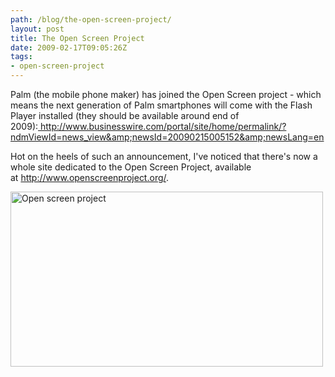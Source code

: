 ```yaml
---
path: /blog/the-open-screen-project/
layout: post
title: The Open Screen Project
date: 2009-02-17T09:05:26Z
tags:
- open-screen-project
---
```


Palm (the mobile phone maker) has joined the Open Screen project - which means the next generation of Palm smartphones will come with the Flash Player installed (they should be available around end of 2009):<a href="http://www.businesswire.com/portal/site/home/permalink/?ndmViewId=news_view&amp;newsId=20090215005152&amp;newsLang=en" target="_blank"><span style="color: #000000; text-decoration: none;"> </span></a><a href="http://www.businesswire.com/portal/site/home/permalink/?ndmViewId=news_view&amp;newsId=20090215005152&amp;newsLang=en" target="_blank">http://www.businesswire.com/portal/site/home/permalink/?ndmViewId=news_view&amp;newsId=20090215005152&amp;newsLang=en</a>

Hot on the heels of such an announcement, I've noticed that there's now a whole site dedicated to the Open Screen Project, available at <a href="http://www.openscreenproject.org/" target="_blank">http://www.openscreenproject.org/</a>.

<a href="http://www.openscreenproject.org/" target="_blank"><img class="alignnone size-full wp-image-740" title="Open screen project" src="http://uploads.psyked.co.uk/2009/02/openscreen.jpg" alt="Open screen project" width="500" height="280" /></a>
